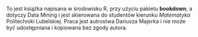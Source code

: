To jest książka napisana w środowisku R, przy użyciu pakietu **bookdown**, a dotyczy Data Mining i jest skierowana do studentów kierunku *Matematyka* Politechniki Lubelskiej. Praca jest autrostwa Dariusza Majerka i nie może być udostępniana i kopiowana bez zgody autora.

